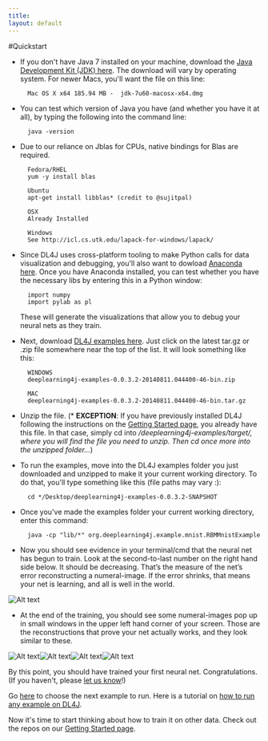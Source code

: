 ```yaml
---
title:
layout: default
---
```


#Quickstart

* If you don't have Java 7 installed on your machine, download the [Java Development Kit (JDK) here](http://www.oracle.com/technetwork/java/javase/downloads/jdk7-downloads-1880260.html). The download will vary by operating system. For newer Macs, you'll want the file on this line:

		Mac OS X x64 185.94 MB -  jdk-7u60-macosx-x64.dmg

* You can test which version of Java you have (and whether you have it at all), by typing the following into the command line:

		java -version

* Due to our reliance on Jblas for CPUs, native bindings for Blas are required.

		Fedora/RHEL
		yum -y install blas

		Ubuntu
		apt-get install libblas* (credit to @sujitpal)

		OSX
		Already Installed

		Windows
		See http://icl.cs.utk.edu/lapack-for-windows/lapack/

* Since DL4J uses cross-platform tooling to make Python calls for data visualization and debugging, you'll also want to dowload [Anaconda here](http://continuum.io/downloads). Once you have Anaconda installed, you can test whether you have the necessary libs by entering this in a Python window:

		import numpy
		import pylab as pl

  These will generate the visualizations that allow you to debug your neural nets as they train. 

* Next, download [DL4J examples here](https://oss.sonatype.org/content/repositories/snapshots/org/deeplearning4j/deeplearning4j-examples/0.0.3.2-SNAPSHOT/). Just click on the latest tar.gz or .zip file somewhere near the top of the list. It will look something like this:

		WINDOWS
		deeplearning4j-examples-0.0.3.2-20140811.044400-46-bin.zip

		MAC
		deeplearning4j-examples-0.0.3.2-20140811.044400-46-bin.tar.gz

* Unzip the file. (* **EXCEPTION**: If you have previously installed DL4J following the instructions on the [Getting Started page](../gettingstarted.html), you already have this file. In that case, simply cd into */deeplearning4j-examples/target/, where you will find the file you need to unzip. Then cd once more into the unzipped folder...*)

* To run the examples, move into the DL4J examples folder you just downloaded and unzipped to make it your current working directory. To do that, you'll type something like this (file paths may vary :):

		cd */Desktop/deeplearning4j-examples-0.0.3.2-SNAPSHOT

* Once you've made the examples folder your current working directory, enter this command:

		java -cp "lib/*" org.deeplearning4j.example.mnist.RBMMnistExample

* Now you should see evidence in your terminal/cmd that the neural net has begun to train. Look at the second-to-last number on the right hand side below. It should be decreasing. That’s the measure of the net’s error reconstructing a numeral-image. If the error shrinks, that means your net is learning, and all is well in the world.

![Alt text](../img/learning.png)

* At the end of the training, you should see some numeral-images pop up in small windows in the upper left hand corner of your screen. Those are the reconstructions that prove your net actually works, and they look similar to these.

![Alt text](../img/two.png)![Alt text](../img/nine.png)![Alt text](../img/three.png)![Alt text](../img/one.png)

By this point, you should have trained your first neural net. Congratulations. (If you haven't, please [let us know](groups.google.com/forum/#!forum/deeplearning4j)!)

Go [here](https://github.com/agibsonccc/java-deeplearning/tree/master/deeplearning4j-examples/src/main/java/org/deeplearning4j/example/) to choose the next example to run. Here is a tutorial on [how to run any example on DL4J](../runexample.html). 

Now it's time to start thinking about how to train it on other data. Check out the repos on our [Getting Started page](../gettingstarted.html).
